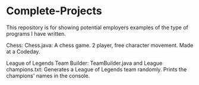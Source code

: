 # Complete-Projects
This repository is for showing potential employers examples of the type of programs I have written.

Chess: Chess.java:  A chess game. 2 player, free character movement. Made at a Codeday.

League of Legends Team Builder: TeamBuilder.java and League champions.txt: Generates a League of Legends team randomly. Prints the champions' names in the console.
